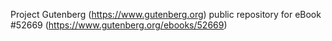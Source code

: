 Project Gutenberg (https://www.gutenberg.org) public repository for
eBook #52669 (https://www.gutenberg.org/ebooks/52669)
